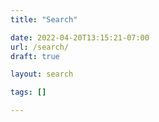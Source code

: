 ```yaml
---
title: "Search"

date: 2022-04-20T13:15:21-07:00
url: /search/
draft: true

layout: search

tags: []

---
```

